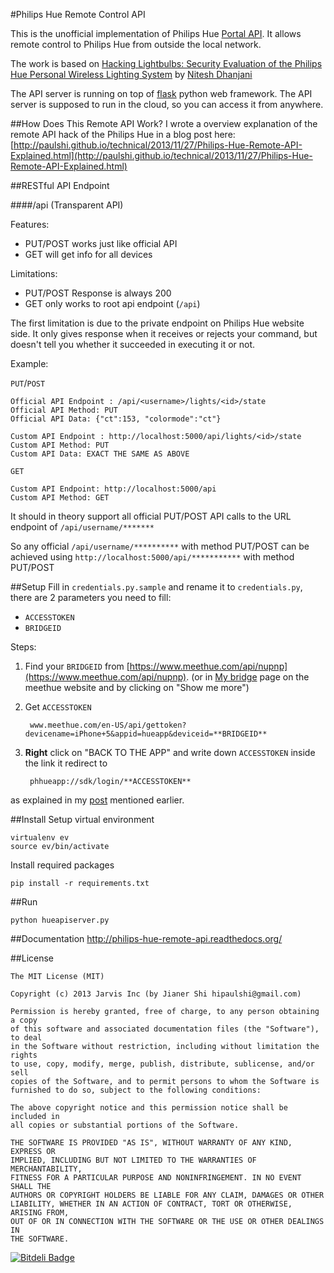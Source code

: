 #Philips Hue Remote Control API

This is the unofficial implementation of Philips Hue [Portal API](http://developers.meethue.com/5_portalapi.html). It allows remote control to Philips Hue from outside the local network.

The work is based on [Hacking Lightbulbs: Security Evaluation of the Philips Hue Personal Wireless Lighting System](http://www.dhanjani.com/docs/Hacking%20Lighbulbs%20Hue%20Dhanjani%202013.pdf) by [Nitesh Dhanjani](http://www.dhanjani.com/about.html)

The API server is running on top of [flask](http://flask.pocoo.org/) python web framework. The API server is supposed to run in the cloud, so you can access it from anywhere.

##How Does This Remote API Work?
I wrote a overview explanation of the remote API hack of the Philips Hue in a blog post here: [http://paulshi.github.io/technical/2013/11/27/Philips-Hue-Remote-API-Explained.html](http://paulshi.github.io/technical/2013/11/27/Philips-Hue-Remote-API-Explained.html)

##RESTful API Endpoint

####/api
(Transparent API)

Features:

 * PUT/POST works just like official API
 * GET will get info for all devices

Limitations:

 * PUT/POST Response is always 200
 * GET only works to root api endpoint (`/api`)
 
The first limitation is due to the private endpoint on Philips Hue website side. It only gives response when it receives or rejects your command, but doesn't tell you whether it succeeded in executing it or not. 
 
Example:

`PUT`/`POST`

	Official API Endpoint : /api/<username>/lights/<id>/state
	Official API Method: PUT
	Official API Data: {"ct":153, "colormode":"ct"}

	Custom API Endpoint : http://localhost:5000/api/lights/<id>/state
	Custom API Method: PUT
	Custom API Data: EXACT THE SAME AS ABOVE

`GET`

	Custom API Endpoint: http://localhost:5000/api
	Custom API Method: GET
		
It should in theory support all official PUT/POST API calls to the URL endpoint of `/api/username/*******`

So any official `/api/username/**********` with method PUT/POST
can be achieved using `http://localhost:5000/api/***********` with method PUT/POST

##Setup
Fill in `credentials.py.sample` and rename it to ```credentials.py```, there are 2 parameters you need to fill:
	
* `ACCESSTOKEN`
* `BRIDGEID`

Steps:

1. Find your `BRIDGEID` from [https://www.meethue.com/api/nupnp](https://www.meethue.com/api/nupnp). (or in [My bridge](https://www.meethue.com/en-US/user/preferencessmartbridge) page on the meethue website and by clicking on "Show me more")

2. Get `ACCESSTOKEN`

		www.meethue.com/en-US/api/gettoken?devicename=iPhone+5&appid=hueapp&deviceid=**BRIDGEID**

3. **Right** click on "BACK TO THE APP" and write down `ACCESSTOKEN` inside the link it redirect to

		phhueapp://sdk/login/**ACCESSTOKEN**


as explained in my [post](http://paulshi.github.io/technical/2013/11/27/Philips-Hue-Remote-API-Explained.html) mentioned earlier.

##Install
Setup virtual environment

```
virtualenv ev
source ev/bin/activate
```

Install required packages

```
pip install -r requirements.txt
```

##Run

```
python hueapiserver.py
```

##Documentation
http://philips-hue-remote-api.readthedocs.org/

##License

```
The MIT License (MIT)

Copyright (c) 2013 Jarvis Inc (by Jianer Shi hipaulshi@gmail.com)

Permission is hereby granted, free of charge, to any person obtaining a copy
of this software and associated documentation files (the "Software"), to deal
in the Software without restriction, including without limitation the rights
to use, copy, modify, merge, publish, distribute, sublicense, and/or sell
copies of the Software, and to permit persons to whom the Software is
furnished to do so, subject to the following conditions:

The above copyright notice and this permission notice shall be included in
all copies or substantial portions of the Software.

THE SOFTWARE IS PROVIDED "AS IS", WITHOUT WARRANTY OF ANY KIND, EXPRESS OR
IMPLIED, INCLUDING BUT NOT LIMITED TO THE WARRANTIES OF MERCHANTABILITY,
FITNESS FOR A PARTICULAR PURPOSE AND NONINFRINGEMENT. IN NO EVENT SHALL THE
AUTHORS OR COPYRIGHT HOLDERS BE LIABLE FOR ANY CLAIM, DAMAGES OR OTHER
LIABILITY, WHETHER IN AN ACTION OF CONTRACT, TORT OR OTHERWISE, ARISING FROM,
OUT OF OR IN CONNECTION WITH THE SOFTWARE OR THE USE OR OTHER DEALINGS IN
THE SOFTWARE.
```

[![Bitdeli Badge](https://d2weczhvl823v0.cloudfront.net/jarvisinc/philipshueremoteapi/trend.png)](https://bitdeli.com/free "Bitdeli Badge")

